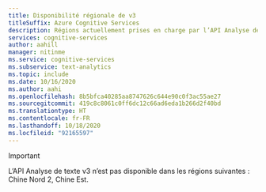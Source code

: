 ```yaml
---
title: Disponibilité régionale de v3
titleSuffix: Azure Cognitive Services
description: Régions actuellement prises en charge par l’API Analyse de texte v3
services: cognitive-services
author: aahill
manager: nitinme
ms.service: cognitive-services
ms.subservice: text-analytics
ms.topic: include
ms.date: 10/16/2020
ms.author: aahi
ms.openlocfilehash: 8b5bfca40285aa8747626c644e90c0f3ac55ae27
ms.sourcegitcommit: 419c8c8061c0ff6dc12c66ad6eda1b266d2f40bd
ms.translationtype: HT
ms.contentlocale: fr-FR
ms.lasthandoff: 10/18/2020
ms.locfileid: "92165597"
---
```

> [!IMPORTANT]
> L’API Analyse de texte v3 n’est pas disponible dans les régions suivantes : Chine Nord 2, Chine Est.


